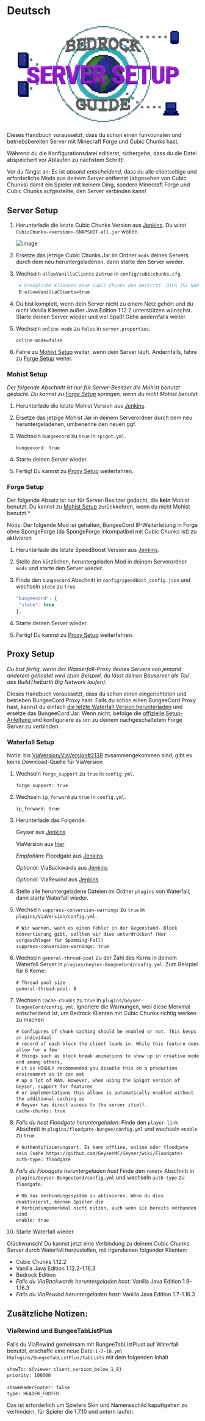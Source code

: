 # Deutsch

![](.gitbook/assets/serverguide.png)

Dieses Handbuch voraussetzt, dass du schon einen funktionalen und betriebsbereiten Server mit Minecraft Forge und Cubic Chunks hast.

Während du die Konfigurationsdatei editierst, sichergehe, dass du die Datei abspeichert vor Ablaufen zu nächstem Schritt!

Vor du fängst an: Es ist _absolut entscheidend_, dass du alle clientseitige und erforderliche Mods aus deinem Server entfernst \(abgesehen von Cubic Chunks\) damit ein Spieler mit keinem Ding, sondern Minecraft Forge und Cubic Chunks aufgestellte, den Server verbinden kann!

## Server Setup

1. Herunterlade die letzte Cubic Chunks Version aus [Jenkins](https://jenkins.daporkchop.net/job/Minecraft/job/CubicChunks/). Du wirst `CubicChunks-<version>-SNAPSHOT-all.jar` wollen.

   ![image](https://i.daporkchop.net/ulOLOAri.png)

2. Ersetze das jetzige Cubic Chunks Jar im Ordner `mods` deines Servers durch dem neu heruntergeladenen, dann starte den Server wieder.
3. Wechseln `allowVanillaClients` zu`true` in `config/cubicchunks.cfg`.

   ```bash
    # Ermöglicht Klienten ohne Cubic Chunks den Beitritt. DIES IST NUR FÜR VANILLA KLIENTEN GEDACHT . Es ist SEHR wahrscheinlich, dass dies bei der Verwendung mit anderen Mods kaputtgeht.
    B:allowVanillaClients=true
   ```

4. Du bist komplett, wenn dein Server nicht zu einem Netz gehört und du nicht Vanilla Klienten außer Java Edition 1.12.2 unterstützen wünschst. Starte deinen Server wieder und viel Spaß! Gehe andernfalls weiter.
5. Wechseln `online-mode` zu `false` in `server.properties`.

   ```text
   online-mode=false
   ```

6. Fahre zu [Mohist Setup](deutsch.md#mohist-setup) weiter, wenn dein Server läuft. Andernfalls, fahre zu [Forge Setup](deutsch.md#forge-setup) weiter.

### Mohist Setup

_Der folgende Abschnitt ist nur für Server-Besitzer die Mohist benutzt gedacht. Du kannst zu_ [_Forge Setup_](nederlands.md#forge-setup) _springen, wenn du nicht Mohist benutzt._

1. Herunterlade die letzte Mohist Version aus [Jenkins](https://ci.codemc.io/job/Mohist-Community/job/Mohist-1.12.2/lastSuccessfulBuild/artifact/projects/mohist/build/libs/).
2. Ersetze das jetzige Mohist Jar in deinem Serverordner durch dem neu heruntergeladenen, umbenenne den neuen ggf.
3. Wechseln  `bungeecord` zu `true` in `spigot.yml`.

   ```text
   bungeecord: true
   ```

4. Starte deinen Server wieder.
5. Fertig! Du kannst zu [Proxy Setup](nederlands.md#proxy-setup) weiterfahren.

### Forge Setup

Der folgende Absatz ist nur für Server-Besitzer gedacht, die **kein** Mohist benutzt. Du kannst zu [Mohist Setup](nederlands.md#mohist-setup) zurückkehren, wenn du nicht Mohist benutzt.\*

Notiz: Der folgende Mod ist gehalten, BungeeCord IP-Weiterleitung in Forge ohne SpongeForge \(da SpongeForge inkompatibel mit Cubic Chunks ist\) zu aktivieren

1. Herunterlade die letzte SpeedBoost Version aus [Jenkins](https://jenkins.daporkchop.net/job/PorkStudios/job/SpeedBoost/job/master/lastSuccessfulBuild/artifact/build/libs/).
2. Stelle den kürzlichen, heruntergeladen Mod in deinem Serverordner `mods` und starte den Server wieder.
3. Finde den `bungeecord` Abschnitt in `config/speedbost_config.json` und wechseln `state` zu `true`.

   ```javascript
   "bungeecord": {
    "state": true
   },
   ```

4. Starte deinen Server wieder.
5. Fertig! Du kannst zu [Proxy Setup](nederlands.md#proxy-setup) weiterfahren.

## Proxy Setup

_Du bist fertig, wenn der Wasserfall-Proxy deines Servers von jemand anderem gehostet wird \(zum Beispiel, du lässt deinen Bauserver als Teil des BuildTheEarth Big Network laufen\)._

Dieses Handbuch voraussetzt, dass du schon einen eingerichteten und betrieben BungeeCord Proxy hast. Falls du schon einen BungeeCord Proxy hast, kannst du einfach [die letzte Waterfall Version herunterladen](https://papermc.io/downloads#Waterfall) und ersetze das BungeeCord Jar. Wenn nicht, befolge die [offizielle Setup-Anleitung ](https://paper.readthedocs.io/en/latest/waterfall/getting-started.html) und konfiguriere es um zu deinem nachgeschaltetem Forge Server zu verbinden.

### Waterfall Setup

Notiz: bis [ViaVersion/ViaVersion\#2138](https://github.com/ViaVersion/ViaVersion/pull/2138) zusammengekommen sind, gibt es keine Download-Quelle für ViaVersion

1. Wechseln `forge_support` zu `true` in `config.yml`.

   ```text
   forge_support: true
   ```

2. Wechseln `ip_forward` zu `true` in `config.yml`.

   ```text
   ip_forward: true
   ```

3. Herunterlade das Folgende:  

   Geyser aus [Jenkins](https://ci.nukkitx.com/job/GeyserMC/job/Geyser/job/master/lastSuccessfulBuild/artifact/bootstrap/bungeecord/target/)  

   ViaVersion aus [hier](https://cdn.discordapp.com/attachments/295539008891518977/766749691949744138/ViaVersion-3.2.0-SNAPSHOT.jar)  

   _Empfohlen:_ Floodgate aus [Jenkins](https://ci.nukkitx.com/job/GeyserMC/job/Floodgate/job/development/lastSuccessfulBuild/artifact/bungee/target/)  

   _Optional:_ ViaBackwards aus [Jenkins](https://ci.viaversion.com/view/ViaBackwards/job/ViaBackwards/lastSuccessfulBuild/artifact/all/target/)  

   _Optional:_ ViaRewind aus [Jenkins](https://ci.viaversion.com/view/ViaRewind/job/ViaRewind/lastSuccessfulBuild/artifact/all/target/)

4. Stelle alle heruntergeladene Dateien im Ordner `plugins` von Waterfall, dann starte Waterfall wieder.
5. Wechseln `suppress-conversion-warnings` zu `true` in `plugins/ViaVersion/config.yml`.

   ```text
   # Wir warnen, wann es einen Fehler in der Gegenstand- Block Konvertierung gibt, sollten wir dies unterdrücken? (Nur vorgeschlagen für Spamming-Fall)
   suppress-conversion-warnings: true
   ```

6. Wechseln `general-thread-pool` zu der Zahl des Kerns in deinem Waterfall Server in `plugins/Geyser-BungeeCord/config.yml`. Zum Beispiel für 8 Kerne:

   ```text
   # Thread pool size 
   general-thread-pool: 8
   ```

7. Wechseln `cache-chunks` zu `true` in `plugins/Geyser-BungeeCord/config.yml`. Ignoriere die Warnungen, weil diese Merkmal entscheidend ist, um Bedrock Klienten mit Cubic Chunks richtig werken zu machen

   ```text
   # Configures if chunk caching should be enabled or not. This keeps an individual
   # record of each block the client loads in. While this feature does allow for a few
   # things such as block break animations to show up in creative mode and among others,
   # it is HIGHLY recommended you disable this on a production environment as it can eat
   # up a lot of RAM. However, when using the Spigot version of Geyser, support for features
   # or implementations this allows is automatically enabled without the additional caching as
   # Geyser has direct access to the server itself.
   cache-chunks: true
   ```

8. _Falls du hast Floodgate heruntergeladen:_ Finde den `player-link` Abschnitt in `plugins/floodgate-bungee/config.yml` und wechseln `enable` zu `true`.

   ```text
   # Authentifizierungsart. Es kann offline, online oder floodgate sein (sehe https://github.com/GeyserMC/Geyser/wiki/Floodgate).
   auth-type: floodgate
   ```

9. _Falls du Floodgate heruntergeladen hast_ Finde den `remote` Abschnitt in `plugins/Geyser-BungeeCord/config.yml` und wechseln `auth-type` zu `floodgate`.

   ```text
   # Ob das Verbindungssystem zu aktivieren. Wenn du dies deaktivierst, können Spieler die 
   # Verbindungsmerkmal nicht nutzen, auch wenn sie bereits verbunden sind 
   enable: true
   ```

10. Starte Waterfall wieder.

Glückwunsch! Du kannst jetzt eine Verbindung zu deinem Cubic Chunks Server durch Waterfall herzustellen, mit irgendeinen folgender Klienten:

* Cubic Chunks 1.12.2
* Vanilla Java Edition 1.12.2-1.16.3
* Bedrock Edition
* _Falls du ViaBackwards heruntergeladen hast:_ Vanilla Java Edition 1.9-1.16.3
* _Falls du ViaRewind heruntergeladen hast:_ Vanilla Java Edition 1.7-1.16.3

## Zusätzliche Notizen:

### ViaRewind und BungeeTabListPlus

Falls du ViaRewind gemeinsam mit BungeeTabListPlust auf Waterfall benutzt, erschaffe eine neue Datei `1-7-10.yml` in`plugins/BungeeTabListPlus/tabLists` mit dem folgenden Inhalt

```text
showTo: ${viewer client_version_below_1_8}
priority: 100000

showHeaderFooter: false
type: HEADER_FOOTER
```

Das ist erforderlich um Spielers Skin und Namensschild kaputtgehen zu verhindern, für Spieler die 1.7.10 und untern laufen.

